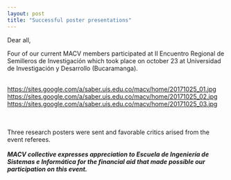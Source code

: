 ```yaml
---
layout: post
title: "Successful poster presentations"
---
```

Dear all,  

Four of our current MACV members participated at II Encuentro Regional de Semilleros de Investigación which took place on october 23 at Universidad de Investigación y Desarrollo (Bucaramanga).<br><br>

https://sites.google.com/a/saber.uis.edu.co/macv/home/20171025_01.jpg
https://sites.google.com/a/saber.uis.edu.co/macv/home/20171025_02.jpg
https://sites.google.com/a/saber.uis.edu.co/macv/home/20171025_03.jpg


<br><br>
Three research posters were sent and favorable critics arised from the event referees.<br><br>
<i><b>MACV collective expresses appreciation to Escuela de Ingeniería de Sistemas e Informática for the financial aid that made possible our participation on this event.</b></i>

<br><br><br><br>
